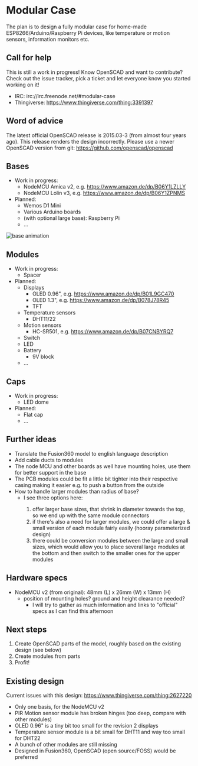 # Modular Case

The plan is to design a fully modular case for home-made ESP8266/Arduino/Raspberry Pi devices, like temperature or motion sensors, information monitors etc.

## Call for help
This is still a work in progress! Know OpenSCAD and want to contribute? Check out the issue tracker, pick a ticket and let everyone know you started working on it!

- IRC: irc://irc.freenode.net/#modular-case
- Thingiverse: https://www.thingiverse.com/thing:3391397

## Word of advice
The latest official OpenSCAD release is 2015.03-3 (from almost four  years ago). This release renders the design incorrectly. Please use a  newer OpenSCAD version from git: https://github.com/openscad/openscad

## Bases
- Work in progress:
    - NodeMCU Amica v2, e.g. https://www.amazon.de/dp/B06Y1LZLLY
    - NodeMCU Lolin v3, e.g. https://www.amazon.de/dp/B06Y1ZPNMS
- Planned:
    - Wemos D1 Mini
    - Various Arduino boards
    - (with optional large base): Raspberry Pi
    - ...

![base animation](https://muesli.github.io/modular-case/base.gif)

## Modules
- Work in progress:
    - Spacer
- Planned:
    - Displays
        - OLED 0.96", e.g. https://www.amazon.de/dp/B01L9GC470
        - OLED 1.3", e.g. https://www.amazon.de/dp/B078J78R45
        - TFT
    - Temperature sensors
        - DHT11/22
    - Motion sensors
        - HC-SR501, e.g. https://www.amazon.de/dp/B07CNBYRQ7
    - Switch
    - LED
    - Battery
        - 9V block
    - ...

## Caps
- Work in progress:
    - LED dome
- Planned:
    - Flat cap
    - ...

## Further ideas
- Translate the Fusion360 model to english language description
- Add cable ducts to modules
- The node MCU and other boards as well have mounting holes, use them for better support in the base
- The PCB modules could be fit a little bit tighter into their respective casing making it easier e.g. to push a button from the outside
- How to handle larger modules than radius of base?
    - <fribbledom> I see three options here:
        1. offer larger base sizes, that shrink in diameter towards the top, so we end up with the same module connectors
        2. if there's also a need for larger modules, we could offer a large  & small version of each module fairly easily (hooray parameterized  design)
        3. there could be conversion modules between the large and small sizes, which would  allow you to place several large modules at the bottom and then switch to the smaller ones for the upper modules

## Hardware specs
- NodeMCU v2 (from original): 48mm (L) x 26mm (W) x 13mm (H)
  - position of mounting holes? ground and height clearance needed?
    - <fribbledom> I will try to gather as much information and links to "official" specs as I can find this afternoon

## Next steps
1. Create OpenSCAD parts of the model, roughly based on the existing design (see below)
2. Create modules from parts
3. Profit!

## Existing design

Current issues with this design: https://www.thingiverse.com/thing:2627220

- Only one basis, for the NodeMCU v2
- PIR Motion sensor module has broken hinges (too deep, compare with other modules)
- OLED 0.96" is a tiny bit too small for the revision 2 displays
- Temperature sensor module is a bit small for DHT11 and way too small for DHT22
- A bunch of other modules are still missing
- Designed in Fusion360, OpenSCAD (open source/FOSS) would be preferred
